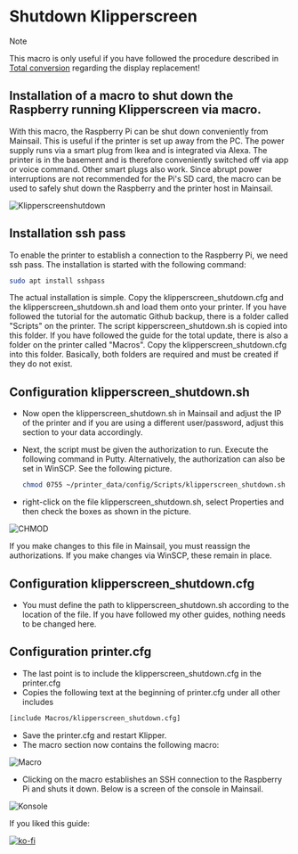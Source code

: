 # **Shutdown Klipperscreen**
> [!NOTE]
> This macro is only useful if you have followed the procedure described in [Total conversion](Klipper-Update/update+upgrade.md) regarding the display replacement! 
## **Installation of a macro to shut down the Raspberry running Klipperscreen via macro.**

With this macro, the Raspberry Pi can be shut down conveniently from Mainsail. This is useful if the printer is set up away from the PC.
The power supply runs via a smart plug from Ikea and is integrated via Alexa. The printer is in the basement and is therefore conveniently switched off via app or voice command. Other smart plugs also work.
Since abrupt power interruptions are not recommended for the Pi's SD card, the macro can be used to safely shut down the Raspberry and the printer host in Mainsail.

![Klipperscreenshutdown](/../main/images/klippershutdown1.png)

## **Installation ssh pass**
To enable the printer to establish a connection to the Raspberry Pi, we need ssh pass. The installation is started with the following command:

```bash
sudo apt install sshpass
```

The actual installation is simple. Copy the klipperscreen_shutdown.cfg and the klipperscreen_shutdown.sh and load them onto your printer.
If you have followed the tutorial for the automatic Github backup, there is a folder called "Scripts" on the printer. The script kipperscreen_shutdown.sh is copied into this folder.
If you have followed the guide for the total update, there is also a folder on the printer called "Macros". Copy the klipperscreen_shutdown.cfg into this folder. Basically, both folders are required and must be created if they do not exist.

## **Configuration klipperscreen_shutdown.sh**
+ Now open the klipperscreen_shutdown.sh in Mainsail and adjust the IP of the printer and if you are using a different user/password, adjust this section to your data accordingly.
+ Next, the script must be given the authorization to run. Execute the following command in Putty. Alternatively, the authorization can also be set in WinSCP. See the following picture.
  
  ```bash
  chmod 0755 ~/printer_data/config/Scripts/klipperscreen_shutdown.sh
  ```
+ right-click on the file klipperscreen_shutdown.sh, select Properties and then check the boxes as shown in the picture.

![CHMOD](/../main/images/chmod1.png) 

If you make changes to this file in Mainsail, you must reassign the authorizations. If you make changes via WinSCP, these remain in place.

## **Configuration klipperscreen_shutdown.cfg**
+ You must define the path to klipperscreen_shutdown.sh according to the location of the file. If you have followed my other guides, nothing needs to be changed here.

## **Configuration printer.cfg**
+ The last point is to include the klipperscreen_shutdown.cfg in the printer.cfg
+ Copies the following text at the beginning of printer.cfg under all other includes

```bash
[include Macros/klipperscreen_shutdown.cfg]
```
+ Save the printer.cfg and restart Klipper.
+ The macro section now contains the following macro:

![Macro](/../main/images/klippershutdown2.png) 

+ Clicking on the macro establishes an SSH connection to the Raspberry Pi and shuts it down. Below is a screen of the console in Mainsail.

![Konsole](/../main/images/klippershutdown3.png) 

If you liked this guide:

[![ko-fi](https://ko-fi.com/img/githubbutton_sm.svg)](https://ko-fi.com/G2G7VMD0W)


